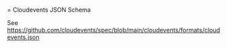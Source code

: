 = Cloudevents JSON Schema

See https://github.com/cloudevents/spec/blob/main/cloudevents/formats/cloudevents.json

